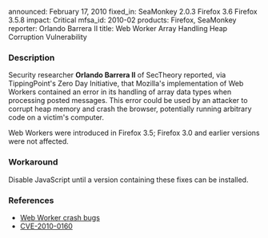announced: February 17, 2010
fixed_in: SeaMonkey 2.0.3
          Firefox 3.6
          Firefox 3.5.8
impact: Critical
mfsa_id: 2010-02
products: Firefox, SeaMonkey
reporter: Orlando Barrera II
title: Web Worker Array Handling Heap Corruption Vulnerability

<h3>Description</h3>

<p>Security researcher <strong>Orlando Barrera II</strong> of SecTheory reported,
via TippingPoint's Zero Day Initiative, that Mozilla's implementation
of Web Workers contained an error in its handling of array data types
when processing posted messages.  This error could be used by an
attacker to corrupt heap memory and crash the browser, potentially
running arbitrary code on a victim's computer.</p>

<p class="note">Web Workers were introduced in Firefox 3.5; Firefox 3.0
and earlier versions were not affected.
</p>

<h3>Workaround</h3>

<p>Disable JavaScript until a version containing these fixes can be installed.</p>

<h3>References</h3>

<ul>
  <li><a href="https://bugzilla.mozilla.org/buglist.cgi?bug_id=533000,534051,531222">Web Worker crash bugs</a></li>
  <li><a class="ex-ref" href="http://cve.mitre.org/cgi-bin/cvename.cgi?name=CVE-2010-0160">CVE-2010-0160</a></li>
</ul>




